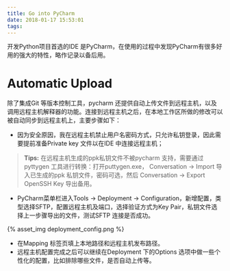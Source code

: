 ```yaml
---
title: Go into PyCharm
date: 2018-01-17 15:53:01
tags:
---
```

开发Python项目首选的IDE 是PyCharm，在使用的过程中发现PyCharm有很多好用的强大的特性，略作记录以备后用。

# Automatic Upload
除了集成Git 等版本控制工具，pycharm 还提供自动上传文件到远程主机，以及调用远程主机解释器的功能。连接到远程主机之后，在本地工作区所做的修改可以被自动同步到远程主机上，主要步骤如下：

- 因为安全原因，我在远程主机禁止用户名密码方式，只允许私钥登录，因此需要提前准备Private key 文件以在IDE 中连接远程主机；

> **Tips:** 在远程主机生成的ppk私钥文件不被pycharm 支持，需要通过pyttygen 工具进行转换：打开puttygen.exe， Conversation -> Import 导入已生成的ppk 私钥文件，密码可选，然后 Conversation -> Export OpenSSH Key 导出备用。

- PyCharm菜单栏进入Tools -> Deployment -> Configuration，新增配置，类型选择SFTP，配置远程主机及端口，选择验证方式为Key Pair，私钥文件选择上一步骤导出的文件，测试SFTP 连接是否成功。

{% asset_img deployment_config.png %}

- 在Mapping 标签页填上本地路径和远程主机发布路径。
- 远程主机配置完成之后可以继续在Deployment 下的Options 选项中做一些个性化的配置，比如排除哪些文件，是否自动上传等。

